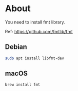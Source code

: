 # About

You need to install fmt library.

Ref: https://github.com/fmtlib/fmt

## Debian

```bash
sudo apt install libfmt-dev
```

## macOS

```bash
brew install fmt
```
